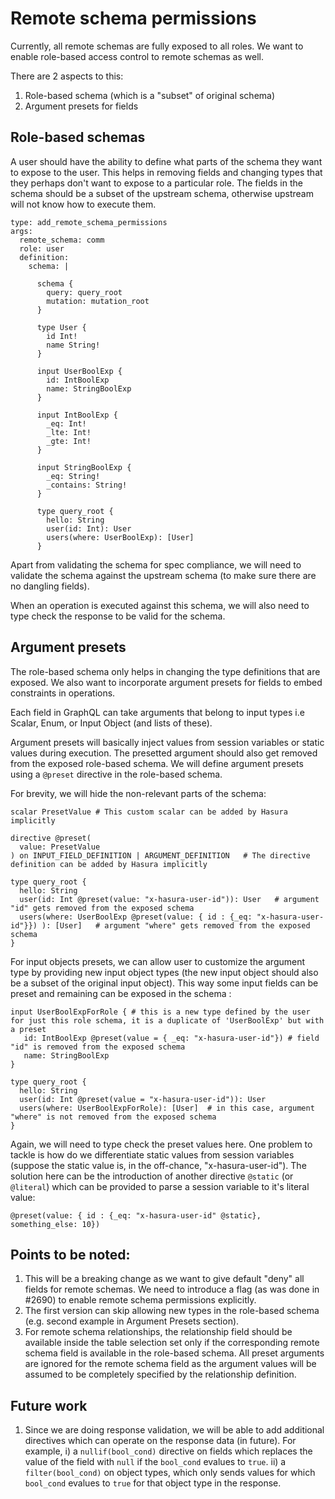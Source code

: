# Remote schema permissions

Currently, all remote schemas are fully exposed to all roles. We want to enable role-based access control to remote schemas as well.

There are 2 aspects to this:

1. Role-based schema (which is a "subset" of original schema)
2. Argument presets for fields

## Role-based schemas

A user should have the ability to define what parts of the schema they want to expose to the user. This helps in removing fields and changing types that they perhaps don't want to expose to a particular role. The fields in the schema should be a subset of the upstream schema, otherwise upstream will not know how to execute them.

```
type: add_remote_schema_permissions
args:
  remote_schema: comm
  role: user
  definition:
    schema: |

      schema {
        query: query_root
        mutation: mutation_root
      }

      type User {
        id Int!
        name String!
      }

      input UserBoolExp {
        id: IntBoolExp
        name: StringBoolExp
      }

      input IntBoolExp {
        _eq: Int!
        _lte: Int!
        _gte: Int!
      }

      input StringBoolExp {
        _eq: String!
        _contains: String!
      }

      type query_root {
        hello: String
        user(id: Int): User
        users(where: UserBoolExp): [User]
      }
```

Apart from validating the schema for spec compliance, we will need to validate the schema against the upstream schema (to make sure there are no dangling fields).

When an operation is executed against this schema, we will also need to type check the response to be valid for the schema.

## Argument presets

The role-based schema only helps in changing the type definitions that are exposed. We also want to incorporate argument presets for fields to embed constraints in operations.

Each field in GraphQL can take arguments that belong to input types i.e Scalar, Enum, or Input Object (and lists of these).

Argument presets will basically inject values from session variables or static values during execution. The presetted argument should also get removed from the exposed role-based schema. We will define argument presets using a `@preset` directive in the role-based schema.

For brevity, we will hide the non-relevant parts of the schema:

```
scalar PresetValue # This custom scalar can be added by Hasura implicitly

directive @preset(
  value: PresetValue
) on INPUT_FIELD_DEFINITION | ARGUMENT_DEFINITION   # The directive definition can be added by Hasura implicitly

type query_root {
  hello: String
  user(id: Int @preset(value: "x-hasura-user-id")): User   # argument "id" gets removed from the exposed schema
  users(where: UserBoolExp @preset(value: { id : {_eq: "x-hasura-user-id"}}) ): [User]   # argument "where" gets removed from the exposed schema
}
```

For input objects presets, we can allow user to customize the argument type by providing new input object types (the new input object should also be a subset of the original input object). This way some input fields can be preset and remaining can be exposed in the schema :

```
input UserBoolExpForRole { # this is a new type defined by the user for just this role schema, it is a duplicate of 'UserBoolExp' but with a preset
   id: IntBoolExp @preset(value = { _eq: "x-hasura-user-id"}) # field "id" is removed from the exposed schema
   name: StringBoolExp
}

type query_root {
  hello: String
  user(id: Int @preset(value = "x-hasura-user-id")): User
  users(where: UserBoolExpForRole): [User]  # in this case, argument "where" is not removed from the exposed schema
}
```

Again, we will need to type check the preset values here. One problem to tackle is how do we differentiate static values from session variables (suppose the static value is, in the off-chance, "x-hasura-user-id"). The solution here can be the introduction of another directive `@static` (or `@literal`) which can be provided to parse a session variable to it's literal value:

```
@preset(value: { id : {_eq: "x-hasura-user-id" @static}, something_else: 10})
```

## Points to be noted:

1. This will be a breaking change as we want to give default "deny" all fields for remote schemas. We need to introduce a flag (as was done in #2690) to enable remote schema permissions explicitly.
2. The first version can skip allowing new types in the role-based schema (e.g. second example in Argument Presets section).
3. For remote schema relationships, the relationship field should be available inside the table selection set only if the corresponding remote schema field is available in the role-based schema. All preset arguments are ignored for the remote schema field as the argument values will be assumed to be completely specified by the relationship definition.

## Future work

1. Since we are doing response validation, we will be able to add additional directives which can operate on the response data (in future). For example, i) a `nullif(bool_cond)` directive on fields which replaces the value of the field with `null` if the `bool_cond` evalues to `true`. ii) a `filter(bool_cond)` on object types, which only sends values for which `bool_cond` evalues to `true` for that object type in the response.
